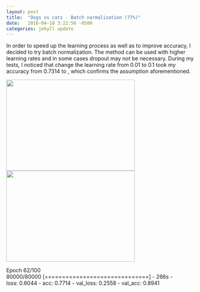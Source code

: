 ```yaml
---
layout: post
title:  "Dogs vs cats - Batch normalization (77%)"
date:   2016-04-18 3:22:56 -0500
categories: jekyll update
---
```



In order to speed up the learning process as well as to improve accuracy, I decided to try batch normalization. The method can be used with higher learning rates and in some cases dropout may not be necessary. During my tests, I noticed that change the learning rate from 0.01 to 0.1 took my accuracy from 0.7314 to , which confirms the assumption aforementioned.
 

<img src="{{ site.baseurl }}/img/loss_adadelta3.png" height="242" width="342">
<img src="{{ site.baseurl }}/img/accuracy_adadelta3.png" height="242" width="342">


Epoch 62/100<br>
80000/80000 [==============================] - 266s - <br>
loss: 0.6044 - acc: 0.7714 - val_loss: 0.2558 - val_acc: 0.8941


<!-- https://adbrebs.wordpress.com/page/3/ -->